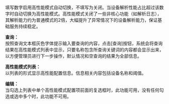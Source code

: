 填写数字启用高性能模式自动切换，不填写为关闭。当设备解析性能占比超过该数字时自动切换为高性能模式。高性能模式关闭了一些非核心功能（如解析日志），其解析能力约为普通模式的2倍，大幅提升了异常情况下的设备解析能力，保证基础服务持续稳定。

**查询：**  
按照查询文本框灰色字体提示输入要查询的内容，点击[查询]按钮，系统会将查询结果在高性能模式列表中显示，只要名称包含所查询关键词的内容都会显示出来，以方便管理员进行下一步操作，默认情况和空查询的结果为全部信息。

**高性能模式列表：**  
以列表的形式显示高性能配置信息。信息相关内容包括设备名称和阈值。

**编辑：**  
当勾选上列表中单个高性能模式配置项前面的复选框时，此功能可用，没有任何勾选或选中多个时，此功能不可用。
